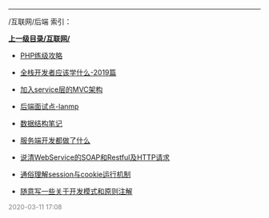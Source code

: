 
----

/互联网/后端 索引：


**[上一级目录/互联网/](/互联网/)**

- [PHP练级攻略](/互联网/后端/PHP练级攻略)

- [全栈开发者应该学什么-2019篇](/互联网/后端/全栈开发者应该学什么-2019篇)

- [加入service层的MVC架构](/互联网/后端/加入service层的MVC架构)

- [后端面试点-lanmp](/互联网/后端/后端面试点-lanmp)

- [数据结构笔记](/互联网/后端/数据结构笔记)

- [服务端开发都做了什么](/互联网/后端/服务端开发都做了什么)

- [说清WebService的SOAP和Restful及HTTP请求](/互联网/后端/说清WebService的SOAP和Restful及HTTP请求)

- [通俗理解session与cookie运行机制](/互联网/后端/通俗理解session与cookie运行机制)

- [随意写一些关于开发模式和原则注解](/互联网/后端/随意写一些关于开发模式和原则注解)


<font size=2 color='grey'> 2020-03-11 17:08 </font>